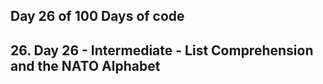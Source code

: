 ## Day 26 of 100 Days of code

## 26. Day 26 - Intermediate - List Comprehension and the NATO Alphabet